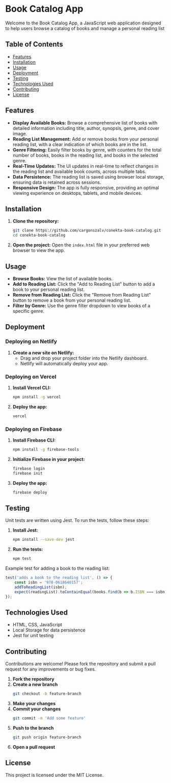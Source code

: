 # Book Catalog App

Welcome to the Book Catalog App, a JavaScript web application designed to help users browse a catalog of books and manage a personal reading list

## Table of Contents

- [Features](#features)
- [Installation](#installation)
- [Usage](#usage)
- [Deployment](#deployment)
- [Testing](#testing)
- [Technologies Used](#technologies-used)
- [Contributing](#contributing)
- [License](#license)

## Features

- **Display Available Books:** Browse a comprehensive list of books with detailed information including title, author, synopsis, genre, and cover image.
- **Reading List Management:** Add or remove books from your personal reading list, with a clear indication of which books are in the list.
- **Genre Filtering:** Easily filter books by genre, with counters for the total number of books, books in the reading list, and books in the selected genre.
- **Real-Time Updates:** The UI updates in real-time to reflect changes in the reading list and available book counts, across multiple tabs.
- **Data Persistence:** The reading list is saved using browser local storage, ensuring data is retained across sessions.
- **Responsive Design:** The app is fully responsive, providing an optimal viewing experience on desktops, tablets, and mobile devices.

## Installation

1. **Clone the repository:**
    ```bash
    git clone https://github.com/cargonszalv/conekta-book-catalog.git
    cd conekta-book-catalog
    ```

2. **Open the project:**
    Open the `index.html` file in your preferred web browser to view the app.

## Usage

- **Browse Books:** View the list of available books.
- **Add to Reading List:** Click the "Add to Reading List" button to add a book to your personal reading list.
- **Remove from Reading List:** Click the "Remove from Reading List" button to remove a book from your personal reading list.
- **Filter by Genre:** Use the genre filter dropdown to view books of a specific genre.

## Deployment

### Deploying on Netlify

1. **Create a new site on Netlify:**
    - Drag and drop your project folder into the Netlify dashboard.
    - Netlify will automatically deploy your app.

### Deploying on Vercel

1. **Install Vercel CLI:**
    ```bash
    npm install -g vercel
    ```

2. **Deploy the app:**
    ```bash
    vercel
    ```

### Deploying on Firebase

1. **Install Firebase CLI:**
    ```bash
    npm install -g firebase-tools
    ```

2. **Initialize Firebase in your project:**
    ```bash
    firebase login
    firebase init
    ```

3. **Deploy the app:**
    ```bash
    firebase deploy
    ```

## Testing

Unit tests are written using Jest. To run the tests, follow these steps:

1. **Install Jest:**
    ```bash
    npm install --save-dev jest
    ```

2. **Run the tests:**
    ```bash
    npm test
    ```

Example test for adding a book to the reading list:

```javascript
test('adds a book to the reading list', () => {
    const isbn = '978-0618640157';
    addToReadingList(isbn);
    expect(readingList).toContainEqual(books.find(b => b.ISBN === isbn));
});
```

## Technologies Used

- HTML, CSS, JavaScript
- Local Storage for data persistence
- Jest for unit testing

## Contributing

Contributions are welcome! Please fork the repository and submit a pull request for any improvements or bug fixes.

1. **Fork the repository**
2. **Create a new branch**
    ```bash
    git checkout -b feature-branch
    ```
3. **Make your changes**
4. **Commit your changes**
    ```bash
    git commit -m 'Add some feature'
    ```
5. **Push to the branch**
    ```bash
    git push origin feature-branch
    ```
6. **Open a pull request**

## License

This project is licensed under the MIT License.